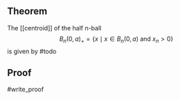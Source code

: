 ## Theorem
The [[centroid]] of the half n-ball $$B_n(0,a)_+= \{x\mid x \in B_n(0,a) \text{ and } x_n > 0\}$$ is given by #todo
## Proof
#write_proof 
